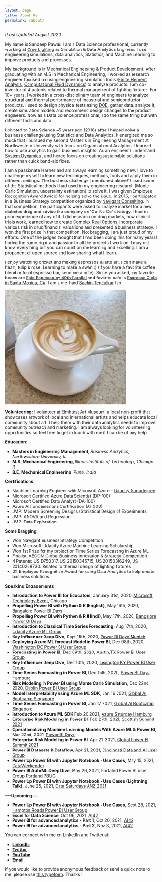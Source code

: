 ```yaml
---
layout: page
title: About Me
permalink: /about/
---
```

*(Last Updated August 2021)*

My name is Sandeep Pawar. I am a Data Science professional, currently working at [Cree Lighting](https://www.creelighting.com/) as Simulation & Data Analytics Engineer. I use engineering simulations, data analytics, Statistics, and Machine Learning to improve products and processes. 

My background is in Mechanical Engineering & Product Development. After graduating with an M.S in Mechanical Engineering, I worked as research engineer focused on using engineering simulation tools  ([Finite Element Analysis](https://en.wikipedia.org/wiki/Finite_element_method), [Computational Fluid Dynamics](https://www.simscale.com/docs/simwiki/cfd-computational-fluid-dynamics/what-is-cfd-computational-fluid-dynamics/)) to analyze products. I am co-inventor of 4 patents related to thermal management of lighting fixtures. For 10+ years, I worked in a cross-disciplinary team of engineers to analyze structural and thermal performance of industrial and semiconductor products. I used to design physical tests using [DOE](https://asq.org/quality-resources/design-of-experiments), gather data, analyze it, create simulation models and recommend design changes to the product engineers. Now as a Data Science professional, I do the same thing but with different tools and data.

I pivoted to Data Science ~5 years ago (2016) after I helped solve a business challenge using Statistics and Data Analytics. It energized me so much that I pursued my second Master's in Engineering Management at Northwestern University with focus on Organizational Analytics. I learned how to use analytics to gain business insights.  As an engineer I understand [System Dynamics](https://en.wikipedia.org/wiki/System_dynamics) , and hence focus on creating sustainable solutions rather than quick band-aid fixes. 

I am a passionate learner and am always learning something new. I love to challenge myself to learn new techniques, methods, tools and apply them in different settings. The business challenge I mentioned above? I used some of the Statistical methods I had used in my engineering research (Monte Carlo Simulation, uncertainty estimation) to solve it. I was given Employee Recognition Award (twice) for helping solve the issue.  In 2015, I participated in a Business Strategy competition organized by [Navigant Consulting](https://en.wikipedia.org/wiki/Navigant_Consulting). In that competition, the participants were asked to analyze market for a new diabetes drug and advise the company on 'Go-No Go' strategy. I had no prior experience of any of it. I did research on drug markets, how clinical trials work, learned how to create [Complex Real Options](https://hbr.org/2004/03/a-real-world-way-to-manage-real-options), incorporate various risk in drug/financial valuations and presented a business strategy. I won the first prize in that competition. Not bragging, I am just proud of my efforts. One of the judges thought that I had been doing this for many years! I bring the same rigor and passion to all the projects I work on. I may not know everything but you can count on me learning and excelling. I am a proponent of open source and love sharing what I learn.

I enjoy watching cricket and making espressos & latte art. I can make a heart, tulip & rose. Learning to make a swan :) (If you have a favorite coffee blend or local espresso bar, send me a note). Since you asked, my favorite beans are [Epic Espresso by 49th Parallel](https://49thcoffee.com/products/epic-espresso-soe) and favorite cafe is [Espresso Cielo in Santa Monica, CA](https://espressocielo.com/).  I am a die-hard [Sachin Tendulkar](https://en.wikipedia.org/wiki/Sachin_Tendulkar) fan.

<img src="https://raw.githubusercontent.com/pawarbi/blog/master/images/IMG_20200416_161323.jpg" alt="My Latte Art" width="400"/>

 **Volunteering:**
 I volunteer at [Elmhurst Art Museum](https://www.elmhurstartmuseum.org/), a local non-profit that showcases artwork of local and international artists and helps educate local community about art. I help them with their data analytics needs to improve community outreach and marketing. I am always looking for volunteering opportunities so feel free to get in touch with me if I can be of any help. 
 
**Education**:
 - **Masters in Engineering Management**, *Business Analytics, Northwestern University, IL*
 - **M.S, Mechanical Engineering**, *Illinois Institute of Technology, Chicago IL*
 - **B.E, Mechanical Engineering**, *Pune, India*

 
**Certifications**:
 - Machine Learning Engineer with Microsoft Azure - [Udacity Nanodegree](https://s3-us-west-2.amazonaws.com/udacity-printer/production/certificates/f184bcbe-c13a-4dee-baea-9b2c608a3fe1.svg)
 - Microsoft Certified Azure Data Scientist (DP-100)
 - Microsoft Certified Data Analyst (DA-100)
 - Azure AI Fundamentals Certification (AI-900)
 - JMP: Modern Screening Designs (Statistical Design of Experiments)
 - JMP: ANOVA and Regression
 - JMP: Data Exploration
 
 **Some Bragging**
 - Won Navigant Business Strategy Competition 
 - Won Microsoft-Udacity Azure Machine Learning Scholarship
 - Won 1st Prize for my project on Time Series Forecasting in Azure ML
 - Finalist, AECOM Global Business Innovation & Strategy Competition
 - 4 Patents: US D750317, US 20150345715, US 20150316249, US 20140268730. Related to thermal design of lighting fixtures 
 - 2X Employee Recognition Award for using Data Analytics to help create business solutions
 
 **Speaking Engagements**
 - **Introduction to Power BI for Educators**, January 31st, 2020. [Microsoft Technology Event](https://twitter.com/PawarBI/status/1223350259591663616), Chicago
 - **Propelling Power BI with Python & R (English)**, May 16th, 2020, [Bangalore Power BI Days](https://www.powerbidays.com/virtualevent/bangalore-power-bi-days-2020-05-16/)
 - **Propelling Power BI with Python & R (Hindi)**, May 17th, 2020, [Bangalore Power BI Days](https://www.powerbidays.com/virtualevent/bangalore-power-bi-days-2020-05-17/)
 - **Introduction to Classical Time Series Forecasting**, Aug 17th, 2020, [Udacity Azure ML Group](https://youtu.be/2G6glc5Act8)
 - **Key Influencer Deep Dive**, Sept 15th, 2020, [Power BI Days Munich](https://www.powerbidays.com/virtualevent/munich-power-bi-days-2020-09-15/)
 - **Deploying Azure ML forecast Model in Power BI**, Dec 08th, 2020, [Washington DC Power BI User Group](https://youtu.be/aOAbTv1S0XY?t=2017)
 - **Forecasting in Power BI**, Dec 09th, 2020, [Austin,TX Power BI User Group](https://www.meetup.com/Austin-Power-BI-User-Group/events/274513479/)
 - **Key Influencer Deep Dive**, Dec 10th, 2020, [Lexington,KY Power BI User Group](https://cutt.ly/key_influencer)
 - **Time Series Forecasting in Power BI**, Dec 15th, 2020, [Power BI Days Hamburg](https://www.powerbidays.com/virtualevent/virtual-hamburg-power-bi-days-2020-12-15/)
  - **Risk Modeling in Power BI using Monte Carlo Simulation**, Dec 22nd, 2020, [Dublin Power BI User Group](https://www.meetup.com/DublinPUG/events/273906186/)
  - **Model Interpretability using Azure ML SDK**, Jan 16 2021, [Global AI Bootcamp Singapore](http://www.aibootcampsg.com/)
  - **Time Series Forecasting in Power BI**, Jan 17 2021, [Global AI Bootcamp Singapore](http://www.aibootcampsg.com/)  
  - **Introduction to Azure ML SDK**,Feb 20 2021,  [Azure Saturday Hamburg](https://www.eventleaf.com/azuresaturdayhamburg#ss)
  - **Enterprise Risk Modeling in Power BI**, Feb 27th, 2021, [Scottish Summit 2021](https://scottishsummit.com/scottish-summit-2021-sessions)
  - **Operationalizing Machine Learning Models With Azure ML & Power BI**, Mar 22nd, 2021, [Power BI Days](https://www.powerbidays.com/virtualevent/power-break-2021-03-22/)
  - **Enterprise Risk Modeling in Power BI**, Apr 21, 2021, [Global Power BI Summit 2021](https://globalpowerbisummit.com/?page_id=561)
  - **Power BI Datasets & Dataflow**, Apr 21, 2021, [Cincinnati Data and AI User Group](https://www.meetup.com/CincyPASS/events/257412506/)
  - **Power Up Power BI with Jupyter Notebook - Use Cases**, May 15, 2021, [DataWeekender](https://www.dataweekender.com/schedule)
  - **Power BI AutoML Deep Dive**, May 26, 2021, Portalnd Power BI user Group [Portland PBUG](https://www.meetup.com/Portland-Power-BI-User-Group/events/276593555/)
  - **Power Up Power BI with Jupyter Notebook - Use Cases (Lightning Talk)**, June 25, 2021, [Data Saturdays ANZ 2021](https://www.eventbrite.com.au/e/data-anz-2021-tickets-150669086293)



**---Upcoming---**

- **Power Up Power BI with Jupyter Notebook - Use Cases**, Sept 28, 2021, [Hampton Roads Power BI User Group](https://www.meetup.com/hrpbiug/events/279762267)
- **Excel for Data Science**, Oct 06, 2021, [AI42](https://www.youtube.com/channel/UCYSVVM0ASUGDTeontl4pbxA/videos)
- **Power BI for advanced analytics - Part 1**, Oct 20, 2021, [AI42](https://www.youtube.com/channel/UCYSVVM0ASUGDTeontl4pbxA/videos)
- **Power BI for advanced analytics - Part 2**, Nov 3, 2021, [AI42](https://www.youtube.com/channel/UCYSVVM0ASUGDTeontl4pbxA/videos)





  
  
  
 
 You can connect with me on LinkedIn and Twitter at:
- **[LinkedIn](https://cutt.ly/pawarbi-linkedin)**
- **[Twitter](https://cutt.ly/pawarbi-twitter)**
- **[YouTube](https://cutt.ly/pawarbi-youtube)**
- **[Email](pawarbi@outlook.com)**

If you would like to provide anonymous feedback or send a quick note to me, please use [this typeform](https://28ihumlqlhk.typeform.com/to/YZMLEaYN). Thanks !





